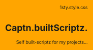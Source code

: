 1sty.style.css

<style>
:root{background : orange; text-align : right;}
</style>
# Captn.builtScriptz.
Self built-scriptz for my projects...
